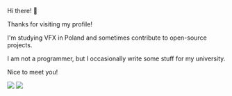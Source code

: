 Hi there! 👋

Thanks for visiting my profile!

I'm studying VFX in Poland and sometimes contribute to open-source projects.

I am not a programmer, but I occasionally write some stuff for my university.

Nice to meet you!


![](http://github-profile-summary-cards.vercel.app/api/cards/profile-details?username=regularenthropy&theme=github)
![](https://github-readme-stats.vercel.app/api?username=regularenthropy&show_icons=true&theme=transparent)
